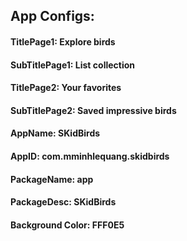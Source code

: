  

## App Configs:

#### TitlePage1: Explore birds
#### SubTitlePage1: List collection

#### TitlePage2: Your favorites
#### SubTitlePage2: Saved impressive birds

#### AppName: SKidBirds
#### AppID: com.mminhlequang.skidbirds
#### PackageName: app
#### PackageDesc: SKidBirds

#### Background Color: FFF0E5
